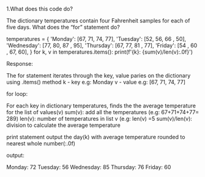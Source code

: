 1.What does this code do?

The dictionary temperatures contain four Fahrenheit samples for each of 
five days. What does the “for” statement do?

temperatures = {
'Monday': [67, 71, 74, 77],
'Tuesday': [52, 56, 66 , 50],
'Wednesday': [77, 80, 87 , 95],
'Thursday': [67, 77, 81 , 77],
'Friday': [54 , 60 , 67, 60],
}
for k, v in temperatures.items():
     print(f'{k}: {sum(v)/len(v):.0f}')

Response:



The for statement iterates through the key, value paries on the dictionary using .items() method
k - key e.g: Monday
v - value e.g: [67, 71, 74, 77]

for loop:

For each key in dictionary temperatures, finds the the average temperature for the list of values(v)
sum(v): add all the temperatures (e.g: 67+71+74+77= 289)
len(v): number of temperatures in list v (e.g: len(v) =5
sum(v)/len(v): division to calculate the average temperature

print statement output the day(k) with average temperature rounded to nearest whole number(:.0f)

output:

Monday: 72
Tuesday: 56
Wednesday: 85
Thursday: 76
Friday: 60